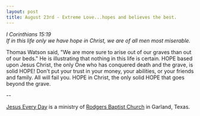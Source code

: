 ```yaml
---
layout: post
title: August 23rd - Extreme Love...hopes and believes the best.
---
```


_I Corinthians 15:19  
If in this life only we have hope in Christ, we are of all men most
miserable._

Thomas Watson said, "We are more sure to arise out of our graves
than out of our beds." He is illustrating that nothing in this life
is certain. HOPE based upon Jesus Christ, the only One who has
conquered death and the grave, is solid HOPE! Don't put your trust in
your money, your abilities, or your friends and family. All will fail
you. HOPE in Christ, the only solid HOPE that goes beyond the
grave.

 --

<a href=http://jesuseveryday.net>Jesus Every Day</a> is a ministry of <a href=http://rodgersbaptist.net>Rodgers Baptist Church</a> in Garland, Texas.
